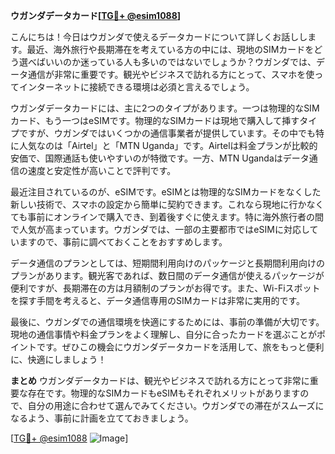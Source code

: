 **ウガンダデータカード[[TG💪+ @esim1088](https://t.me/s/esim1088)]**

こんにちは！今日はウガンダで使えるデータカードについて詳しくお話しします。最近、海外旅行や長期滞在を考えている方の中には、現地のSIMカードをどう選べばいいのか迷っている人も多いのではないでしょうか？ウガンダでは、データ通信が非常に重要です。観光やビジネスで訪れる方にとって、スマホを使ってインターネットに接続できる環境は必須と言えるでしょう。

ウガンダデータカードには、主に2つのタイプがあります。一つは物理的なSIMカード、もう一つはeSIMです。物理的なSIMカードは現地で購入して挿すタイプですが、ウガンダではいくつかの通信事業者が提供しています。その中でも特に人気なのは「Airtel」と「MTN Uganda」です。Airtelは料金プランが比較的安価で、国際通話も使いやすいのが特徴です。一方、MTN Ugandaはデータ通信の速度と安定性が高いことで評判です。

最近注目されているのが、eSIMです。eSIMとは物理的なSIMカードをなくした新しい技術で、スマホの設定から簡単に契約できます。これなら現地に行かなくても事前にオンラインで購入でき、到着後すぐに使えます。特に海外旅行者の間で人気が高まっています。ウガンダでは、一部の主要都市ではeSIMに対応していますので、事前に調べておくことをおすすめします。

データ通信のプランとしては、短期間利用向けのパッケージと長期間利用向けのプランがあります。観光客であれば、数日間のデータ通信が使えるパッケージが便利ですが、長期滞在の方は月額制のプランがお得です。また、Wi-Fiスポットを探す手間を考えると、データ通信専用のSIMカードは非常に実用的です。

最後に、ウガンダでの通信環境を快適にするためには、事前の準備が大切です。現地の通信事情や料金プランをよく理解し、自分に合ったカードを選ぶことがポイントです。ぜひこの機会にウガンダデータカードを活用して、旅をもっと便利に、快適にしましょう！

**まとめ**
ウガンダデータカードは、観光やビジネスで訪れる方にとって非常に重要な存在です。物理的なSIMカードもeSIMもそれぞれメリットがありますので、自分の用途に合わせて選んでみてください。ウガンダでの滞在がスムーズになるよう、事前に計画を立てておきましょう。

[[TG💪+ @esim1088](https://t.me/s/esim1088) ![Image](https://i.postimg.cc/Y0z9fWf4/image.png)]